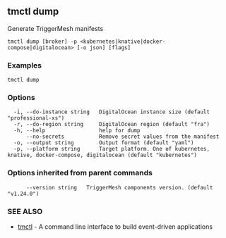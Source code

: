 ## tmctl dump

Generate TriggerMesh manifests

```
tmctl dump [broker] -p <kubernetes|knative|docker-compose|digitalocean> [-o json] [flags]
```

### Examples

```
tmctl dump
```

### Options

```
  -i, --do-instance string   DigitalOcean instance size (default "professional-xs")
  -r, --do-region string     DigitalOcean region (default "fra")
  -h, --help                 help for dump
      --no-secrets           Remove secret values from the manifest
  -o, --output string        Output format (default "yaml")
  -p, --platform string      Target platform. One of kubernetes, knative, docker-compose, digitalocean (default "kubernetes")
```

### Options inherited from parent commands

```
      --version string   TriggerMesh components version. (default "v1.24.0")
```

### SEE ALSO

* [tmctl](tmctl.md)	 - A command line interface to build event-driven applications

